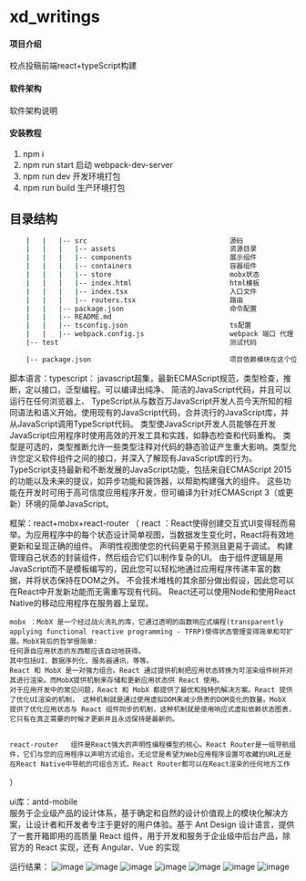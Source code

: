 # xd_writings

#### 项目介绍
校点投稿前端react+typeScript构建

#### 软件架构
软件架构说明


#### 安装教程

1. npm i 
2. npm run start   启动 webpack-dev-server
3. npm run dev 开发环境打包
4. npm run build  生产环境打包

## 目录结构
``` bash
    |   |   |-- src                                   源码
    |   |   |   |-- assets                            资源目录
    |   |   |   |-- components                        展示组件
    |   |   |   |-- containers                        容器组件
    |   |   |   |-- store                             mobx状态
    |   |   |   |-- index.html                        html模板
    |   |   |   |-- index.tsx                         入口文件
    |   |   |   |-- routers.tsx                       路由
    |   |   |-- package.json                          命令配置 
    |   |   |-- README.md                              
    |   |   |-- tsconfig.json                         ts配置                              
    |   |   |-- webpack.config.js                     webpack 端口 代理
    |-- test                                          测试代码
    
    |-- package.json                                  项目依赖模块在这个位置 所app通用
```


脚本语言：typescript：
    javascript超集，最新ECMAScript规范，类型检查，推断，定以接口，泛型编程。可以编译出纯净、 简洁的JavaScript代码，并且可以运行在任何浏览器上、
    TypeScript从与数百万JavaScript开发人员今天所知的相同语法和语义开始。使用现有的JavaScript代码，合并流行的JavaScript库，并从JavaScript调用TypeScript代码。
    类型使JavaScript开发人员能够在开发JavaScript应用程序时使用高效的开发工具和实践，如静态检查和代码重构。
    类型是可选的，类型推断允许一些类型注释对代码的静态验证产生重大影响。类型允许您定义软件组件之间的接口，并深入了解现有JavaScript库的行为。
    TypeScript支持最新和不断发展的JavaScript功能，包括来自ECMAScript 2015的功能以及未来的提议，如异步功能和装饰器，以帮助构建强大的组件。
    这些功能在开发时可用于高可信度应用程序开发，但可编译为针对ECMAScript 3（或更新）环境的简单JavaScript。


框架：react+mobx+react-router   （
    react ：React使得创建交互式UI变得轻而易举。为应用程序中的每个状态设计简单视图，当数据发生变化时，React将有效地更新和呈现正确的组件。
    声明性视图使您的代码更易于预测且更易于调试。
    构建管理自己状态的封装组件，然后组合它们以制作复杂的UI。
    由于组件逻辑是用JavaScript而不是模板编写的，因此您可以轻松地通过应用程序传递丰富的数据，并将状态保持在DOM之外。
    不会技术堆栈的其余部分做出假设，因此您可以在React中开发新功能而无需重写现有代码。
    React还可以使用Node和使用React Native的移动应用程序在服务器上呈现。

    mobx ：MobX 是一个经过战火洗礼的库，它通过透明的函数响应式编程(transparently applying functional reactive programming - TFRP)使得状态管理变得简单和可扩展。MobX背后的哲学很简单:
    任何源自应用状态的东西都应该自动地获得。
    其中包括UI、数据序列化、服务器通讯，等等。
    React 和 MobX 是一对强力组合。React 通过提供机制把应用状态转换为可渲染组件树并对其进行渲染。而MobX提供机制来存储和更新应用状态供 React 使用。
    对于应用开发中的常见问题，React 和 MobX 都提供了最优和独特的解决方案。React 提供了优化UI渲染的机制， 这种机制就是通过使用虚拟DOM来减少昂贵的DOM变化的数量。MobX 提供了优化应用状态与 React 组件同步的机制，这种机制就是使用响应式虚拟依赖状态图表，它只有在真正需要的时候才更新并且永远保持是最新的。


    react-router   组件是React强大的声明性编程模型的核心。React Router是一组导航组件，它们与您的应用程序以声明方式组合。无论您是希望为Web应用程序设置可收藏的URL还是在React Native中导航的可组合方式，React Router都可以在React渲染的任何地方工作 
）

ui库：antd-mobile   
    服务于企业级产品的设计体系，基于确定和自然的设计价值观上的模块化解决方案，让设计者和开发者专注于更好的用户体验。基于 Ant Design 设计语言，提供了一套开箱即用的高质量 React 组件，用于开发和服务于企业级中后台产品，除官方的 React 实现，还有 Angular、Vue 的实现

运行结果：
 ![image](https://github.com/tulaoda/xd_writings/blob/master/source/E82D10DD76B78E241331D7D9EC6A2EF5.png)
 ![image](https://github.com/tulaoda/xd_writings/blob/master/source/4820663C9D2FB89150E2F760D6301CFB.png)
 ![image](https://github.com/tulaoda/xd_writings/blob/master/source/4DC0B6E6D87A9F773D7AB5D4A1606824.png)
 ![image](https://github.com/tulaoda/xd_writings/blob/master/source/92E4C489B63062FE84C3847DA7C548F5.png)
 ![image](https://github.com/tulaoda/xd_writings/blob/master/source/C7BCB991D57697C68B0ECB24E5266A00.png)
 ![image](https://github.com/tulaoda/xd_writings/blob/master/source/D95C8133568664CC768E9F244C9EF8BF.png)
 ![image](https://github.com/tulaoda/xd_writings/blob/master/source/39EA9358CC2D9E05B35C89EFEB2A2EDF.png)